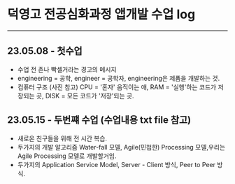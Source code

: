 # 덕영고 전공심화과정 앱개발 수업 log
---
## 23.05.08 - 첫수업
* 수업 전 존나 빡셀거라는 경고의 메시지
* engineering = 공학, engineer = 공학자, engineering은 제품을 개발하는 것.
* 컴퓨터 구조 (사진 참고) CPU = '혼자' 움직이는 애, RAM = '실행'하는 코드가 저장되는 곳, DISK = 모든 코드가 '저장'되는 곳.
## 23.05.15 - 두번쨰 수업 (수업내용 txt file 참고)
* 새로온 친구들을 위해 전 시간 복습.
* 두가지의 개발 알고리즘 Water-fall 모델, Agile(민첩한) Processing 모델,우리는 Agile Processing 모델로 개발할거임.
* 두가지의 Application Service Model, Server - Client 방식, Peer to Peer 방식.